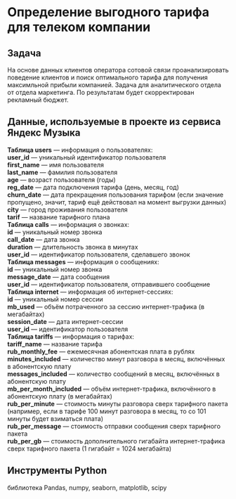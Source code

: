 # Определение выгодного тарифа для телеком компании
## Задача
На основе данных клиентов оператора сотовой связи проанализировать поведение клиентов и поиск оптимального тарифа для получения максимльной прибыли компанией. Задача для аналитического отдела от отдела маркетинга. По результатам будет скорректирован рекламный бюджет.
## Данные, используемые в проекте из сервиса Яндекс Музыка
**Таблица users** — информация о пользователях:  
**user_id** — уникальный идентификатор пользователя  
**first_name** — имя пользователя  
**last_name** — фамилия пользователя  
**age** — возраст пользователя (годы)  
**reg_date** — дата подключения тарифа (день, месяц, год)  
**churn_date** — дата прекращения пользования тарифом (если значение пропущено, значит, тариф ещё действовал на момент выгрузки данных)  
**city** — город проживания пользователя  
**tarif** — название тарифного плана  
**Таблица calls** — информация о звонках:  
**id** — уникальный номер звонка  
**call_date** — дата звонка  
**duration** — длительность звонка в минутах  
**user_id** — идентификатор пользователя, сделавшего звонок  
**Таблица messages** — информация о сообщениях:  
**id** — уникальный номер звонка  
**message_date** — дата сообщения  
**user_id** — идентификатор пользователя, отправившего сообщение  
**Таблица internet** — информация об интернет-сессиях:  
**id** — уникальный номер сессии  
**mb_used** — объём потраченного за сессию интернет-трафика (в мегабайтах)  
**session_date** — дата интернет-сессии  
**user_id** — идентификатор пользователя  
**Таблица tariffs** — информация о тарифах:  
**tariff_name** — название тарифа  
**rub_monthly_fee** — ежемесячная абонентская плата в рублях  
**minutes_included** — количество минут разговора в месяц, включённых в абонентскую плату  
**messages_included** — количество сообщений в месяц, включённых в абонентскую плату  
**mb_per_month_included** — объём интернет-трафика, включённого в абонентскую плату (в мегабайтах)  
**rub_per_minute** — стоимость минуты разговора сверх тарифного пакета (например, если в тарифе 100 минут разговора в месяц, то со 101 минуты будет взиматься плата)  
**rub_per_message** — стоимость отправки сообщения сверх тарифного пакета  
**rub_per_gb** — стоимость дополнительного гигабайта интернет-трафика сверх тарифного пакета (1 гигабайт = 1024 мегабайта)   
## Инструменты Python
библиотека Pandas, numpy, seaborn, matplotlib, scipy
